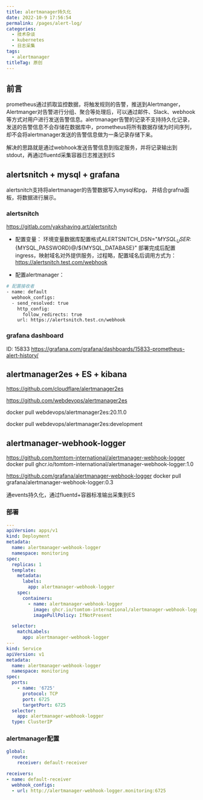 ```yaml
---
title: alertmanager持久化
date: 2022-10-9 17:56:54
permalink: /pages/alert-log/
categories:
  - 技术杂谈
  - kubernetes
  - 日志采集
tags:
  - alertmanager
titleTag: 原创
---
```


## 前言
prometheus通过抓取监控数据，将触发规则的告警，推送到Alertmanger，Alertmanger对告警进行分组、聚合等处理后，可以通过邮件、Slack、webhook等方式对用户进行发送告警信息。alertmanager告警的记录不支持持久化记录，发送的告警信息不会存储在数据库中，prometheus将所有数据存储为时间序列，却不会将alertmanager发送的告警信息做为一条记录存储下来。

解决的思路就是通过webhook发送告警信息到指定服务，并将记录输出到stdout，再通过fluentd采集容器日志推送到ES

## alertsnitch + mysql + grafana
alertsnitch支持将alertmanager的告警数据写入mysql和pg， 并结合grafna面板，将数据进行展示。

### alertsnitch

https://gitlab.com/yakshaving.art/alertsnitch

- 配置变量：
环境变量数据库配置格式ALERTSNITCH_DSN="${MYSQL_USER}:${MYSQL_PASSWORD}@/${MYSQL_DATABASE}"
部署完成后配置ingress，映射域名对外提供服务，过程略，配置域名后调用方式为：
https://alertsnitch.test.com/webhook

- 配置alertmanager：
```bash
# 配置接收者
- name: default
  webhook_configs:
  - send_resolved: true
    http_config:
      follow_redirects: true
    url: https://alertsnitch.test.cn/webhook
```


### grafana dashboard 
ID: 15833
https://grafana.com/grafana/dashboards/15833-prometheus-alert-history/


## alertmanager2es + ES + kibana

https://github.com/cloudflare/alertmanager2es


https://github.com/webdevops/alertmanager2es

docker pull webdevops/alertmanager2es:20.11.0


docker pull webdevops/alertmanager2es:development


## alertmanager-webhook-logger
https://github.com/tomtom-international/alertmanager-webhook-logger
docker pull ghcr.io/tomtom-international/alertmanager-webhook-logger:1.0

https://github.com/grafana/alertmanager-webhook-logger
docker pull grafana/alertmanager-webhook-logger:0.3

通events持久化，通过fluentd+容器标准输出采集到ES


### 部署
```yaml
---
apiVersion: apps/v1
kind: Deployment
metadata:
  name: alertmanager-webhook-logger
  namespace: monitoring
spec:
  replicas: 1
  template:
    metadata:
      labels:
        app: alertmanager-webhook-logger
    spec:
      containers:
        - name: alertmanager-webhook-logger
          image: ghcr.io/tomtom-international/alertmanager-webhook-logger:1.0
          imagePullPolicy: IfNotPresent

  selector:
    matchLabels:
      app: alertmanager-webhook-logger
---
kind: Service
apiVersion: v1
metadata:
  name: alertmanager-webhook-logger
  namespace: monitoring
spec:
  ports:
    - name: '6725'
      protocol: TCP
      port: 6725
      targetPort: 6725
  selector:
    app: alertmanager-webhook-logger
  type: ClusterIP

```

### alertmanager配置
```yaml
global:
  route:
    receiver: default-receiver

receivers:
- name: default-receiver
  webhook_configs: 
  - url: http://alertmanager-webhook-logger.monitoring:6725
```


